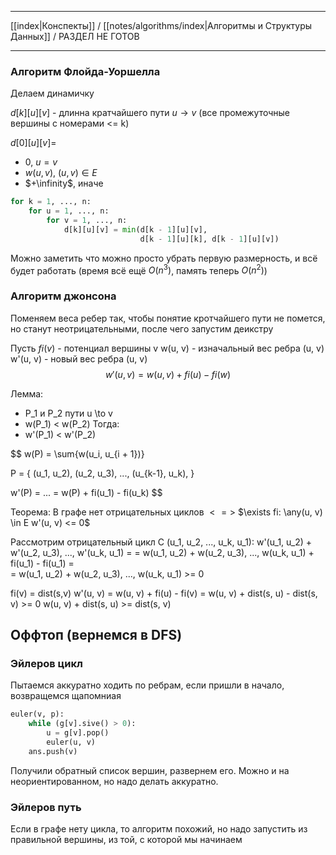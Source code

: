 
--- 

[[index|Конспекты]] / [[notes/algorithms/index|Алгоритмы и Структуры Данных]] / РАЗДЕЛ НЕ ГОТОВ

---
### Алгоритм Флойда-Уоршелла
Делаем динамичку

$d[k][u][v]$ - длинна кратчайшего пути $u \to v$ (все промежуточные вершины с номерами <= k)

$d[0][u][v] =$
- $0$, $u=v$
- $w(u,v)$, $(u,v) \in E$
- $+\infinity$, иначе

``` py
for k = 1, ..., n:
	for u = 1, ..., n:
		for v = 1, ..., n:
			d[k][u][v] = min(d[k - 1][u][v],
						     d[k - 1][u][k], d[k - 1][u][v])
```

Можно заметить что можно просто убрать первую размерность, и всё будет работать (время всё ещё $O(n^3)$, память теперь $O(n^2)$)

### Алгоритм джонсона
Поменяем веса ребер так, чтобы понятие кротчайшего пути не помется, но станут неотрицательными, после чего запустим деикстру

Пусть $fi(v)$ - потенциал вершины v
w(u, v) - изначальный вес ребра (u, v)
w'(u, v) - новый вес ребра (u, v)
$$
w'(u, v) = w(u, v) + fi(u) - fi(w)
$$

Лемма: 
- P_1 и P_2 пути u \to v
- w(P_1) < w(P_2)
Тогда:
- w'(P_1) < w'(P_2)

$$
w(P) = \sum{w(u_i, u_{i + 1})}

P = \{ (u_1, u_2), (u_2, u_3), ..., (u_{k-1}, u_k), \}

w'(P) = ... = w(P) + fi(u_1) - fi(u_k)
$$

Теорема:
В графе нет отрицательных циклов $<=>$  $\exists fi: \any(u, v) \in E w'(u, v) <= 0$

Рассмотрим отрицательный цикл C (u_1, u_2, ..., u_k, u_1): 
w'(u_1, u_2) + w'(u_2, u_3), ..., w'(u_k, u_1) = 
= w(u_1, u_2) + w(u_2, u_3), ..., w(u_k, u_1) + fi(u_1) - fi(u_1) =  
= w(u_1, u_2) + w(u_2, u_3), ..., w(u_k, u_1) >= 0


fi(v) = dist(s,v)
w'(u, v) = w(u, v) + fi(u) - fi(v) = w(u, v) + dist(s, u) - dist(s, v) >= 0
w(u, v) + dist(s, u) >= dist(s, v)

## Оффтоп (вернемся в DFS)
### Эйлеров цикл
Пытаемся аккуратно ходить по ребрам, если пришли в начало, возвращемся щапомниая

``` py
euler(v, p):
	while (g[v].sive() > 0):
		u = g[v].pop()
		euler(u, v)
	ans.push(v)
```
Получили обратный список вершин, развернем его. Можно и на неориентированном, но надо делать аккуратно.

### Эйлеров путь
Если в графе нету цикла, то алгоритм похожий, но надо запустить из правильной вершины, из той, с которой мы начинаем